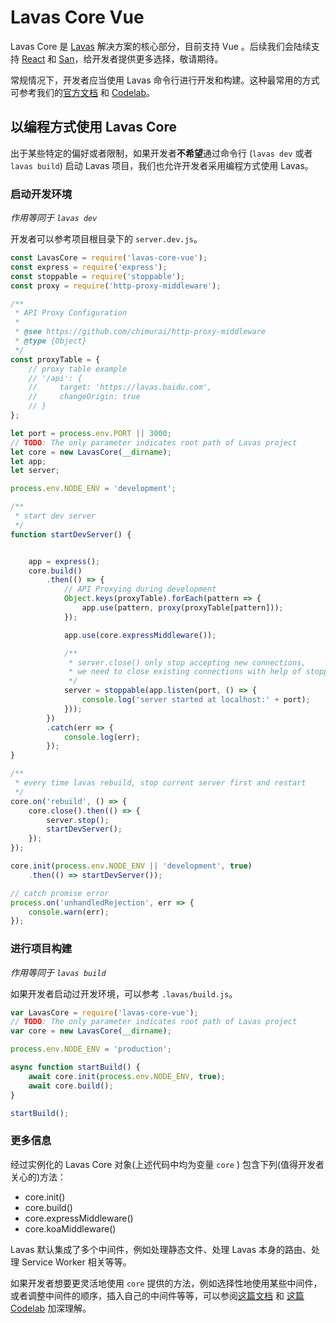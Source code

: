 # Lavas Core Vue

Lavas Core 是 [Lavas](https://github.com/lavas-project/lavas) 解决方案的核心部分，目前支持 Vue 。后续我们会陆续支持 [React](https://reactjs.org/) 和 [San](https://ecomfe.github.io/san/)，给开发者提供更多选择，敬请期待。

常规情况下，开发者应当使用 Lavas 命令行进行开发和构建。这种最常用的方式可参考我们的[官方文档](https://lavas.baidu.com/guide) 和 [Codelab](https://lavas.baidu.com/codelab)。

## 以编程方式使用 Lavas Core

出于某些特定的偏好或者限制，如果开发者**不希望**通过命令行 (`lavas dev` 或者 `lavas build`) 启动 Lavas 项目，我们也允许开发者采用编程方式使用 Lavas。

### 启动开发环境

*作用等同于 `lavas dev`*

开发者可以参考项目根目录下的 `server.dev.js`。

```javascript
const LavasCore = require('lavas-core-vue');
const express = require('express');
const stoppable = require('stoppable');
const proxy = require('http-proxy-middleware');

/**
 * API Proxy Configuration
 *
 * @see https://github.com/chimurai/http-proxy-middleware
 * @type {Object}
 */
const proxyTable = {
    // proxy table example
    // '/api': {
    //     target: 'https://lavas.baidu.com',
    //     changeOrigin: true
    // }
};

let port = process.env.PORT || 3000;
// TODO: The only parameter indicates root path of Lavas project
let core = new LavasCore(__dirname);
let app;
let server;

process.env.NODE_ENV = 'development';

/**
 * start dev server
 */
function startDevServer() {


    app = express();
    core.build()
        .then(() => {
            // API Proxying during development
            Object.keys(proxyTable).forEach(pattern => {
                app.use(pattern, proxy(proxyTable[pattern]));
            });

            app.use(core.expressMiddleware());

            /**
             * server.close() only stop accepting new connections,
             * we need to close existing connections with help of stoppable
             */
            server = stoppable(app.listen(port, () => {
                console.log('server started at localhost:' + port);
            }));
        })
        .catch(err => {
            console.log(err);
        });
}

/**
 * every time lavas rebuild, stop current server first and restart
 */
core.on('rebuild', () => {
    core.close().then(() => {
        server.stop();
        startDevServer();
    });
});

core.init(process.env.NODE_ENV || 'development', true)
    .then(() => startDevServer());

// catch promise error
process.on('unhandledRejection', err => {
    console.warn(err);
});
```

### 进行项目构建

*作用等同于 `lavas build`*

如果开发者启动过开发环境，可以参考 `.lavas/build.js`。

```javascript
var LavasCore = require('lavas-core-vue');
// TODO: The only parameter indicates root path of Lavas project
var core = new LavasCore(__dirname);

process.env.NODE_ENV = 'production';

async function startBuild() {
    await core.init(process.env.NODE_ENV, true);
    await core.build();
}

startBuild();

```

### 更多信息

经过实例化的 Lavas Core 对象(上述代码中均为变量 `core` ) 包含下列(值得开发者关心的)方法：

* core.init()
* core.build()
* core.expressMiddleware()
* core.koaMiddleware()

Lavas 默认集成了多个中间件，例如处理静态文件、处理 Lavas 本身的路由、处理 Service Worker 相关等等。

如果开发者想要更灵活地使用 `core` 提供的方法，例如选择性地使用某些中间件，或者调整中间件的顺序，插入自己的中间件等等，可以参阅[这篇文档](https://lavas.baidu.com/guide/v2/advanced/core-api) 和 [这篇 Codelab](https://lavas.baidu.com/codelab/core-api/01introduction) 加深理解。
